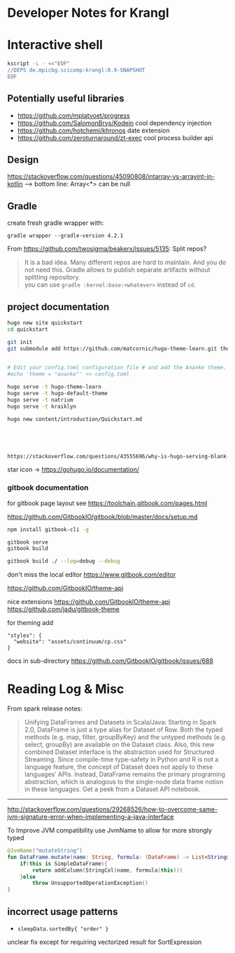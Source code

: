 # Developer Notes for Krangl



# Interactive shell
```bash
kscript -i - <<"EOF"
//DEPS de.mpicbg.scicomp:krangl:0.9-SNAPSHOT
EOF
```

## Potentially useful libraries

* https://github.com/mplatvoet/progress
* https://github.com/SalomonBrys/Kodein cool dependency injection
* https://github.com/hotchemi/khronos date extension
* https://github.com/zeroturnaround/zt-exec cool process builder api


## Design

https://stackoverflow.com/questions/45090808/intarray-vs-arrayint-in-kotlin --> bottom line: Array<*> can be null


## Gradle

create fresh gradle wrapper with:

`gradle wrapper --gradle-version 4.2.1`

From https://github.com/twosigma/beakerx/issues/5135: Split repos?
> It is a bad idea. Many different repos are hard to maintain. And you do not need this. Gradle allows to publish separate artifacts without splitting repository.  
you can use `gradle :kernel:base:<whatever>` instead of `cd`.




## project documentation


```bash
hugo new site quickstart
cd quickstart

git init
git submodule add https://github.com/matcornic/hugo-theme-learn.git themes/hugo-theme-learn
 

# Edit your config.toml configuration file # and add the Ananke theme. 
#echo 'theme = "ananke"' >> config.toml

hugo serve -t hugo-theme-learn
hugo serve -t hugo-default-theme
hugo serve -t natrium
hugo serve -t kraiklyn

hugo new content/introduction/Quickstart.md





https://stackoverflow.com/questions/43555696/why-is-hugo-serving-blank-pages

```

star icon -> https://gohugo.io/documentation/



### gitbook documentation

for gitbook page layout see https://toolchain.gitbook.com/pages.html

https://github.com/GitbookIO/gitbook/blob/master/docs/setup.md

```bash
npm install gitbook-cli -g

gitbook serve
gitbook build

gitbook build ./ --log=debug --debug

```

don't miss the local editor
https://www.gitbook.com/editor

https://github.com/GitbookIO/theme-api

nice extensions
https://github.com/GitbookIO/theme-api
https://github.com/jadu/gitbook-theme


for theming add
```
"styles": {
  "website": "assets/continuum/cp.css"
}
```

docs in sub-directory https://github.com/GitbookIO/gitbook/issues/688

# Reading Log & Misc


From spark release notes:
> Unifying DataFrames and Datasets in Scala/Java: Starting in Spark 2.0, DataFrame is just a type alias for Dataset of Row. Both the typed methods (e.g. map, filter, groupByKey) and the untyped methods (e.g. select, groupBy) are available on the Dataset class. Also, this new combined Dataset interface is the abstraction used for Structured Streaming. Since compile-time type-safety in Python and R is not a language feature, the concept of Dataset does not apply to these languages’ APIs. Instead, DataFrame remains the primary programing abstraction, which is analogous to the single-node data frame notion in these languages. Get a peek from a Dataset API notebook.

---

http://stackoverflow.com/questions/29268526/how-to-overcome-same-jvm-signature-error-when-implementing-a-java-interface

To Improve JVM compatibility use JvmName to allow for more strongly typed

```kotlin
@JvmName("mutateString")
fun DataFrame.mutate(name: String, formula: (DataFrame) -> List<String>): DataFrame {
    if(this is SimpleDataFrame){
        return addColumn(StringCol(name, formula(this)))
    }else
        throw UnsupportedOperationException()
}

```


## incorrect usage patterns

* `sleepData.sortedBy{ "order" }`

unclear fix except for requiring vectorized result for SortExpression
